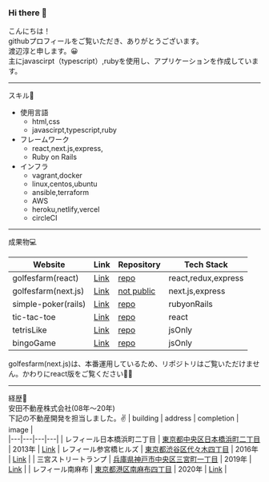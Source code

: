 ### Hi there 👋

こんにちは！  
githubプロフィールをご覧いただき、ありがとうございます。  
渡辺淳と申します。😀  
主にjavascirpt（typescript）,rubyを使用し、アプリケーションを作成しています。

***
スキル📖  
- 使用言語
  - html,css
  - javascirpt,typescript,ruby
- フレームワーク
  - react,next.js,express,
  - Ruby on Rails
- インフラ
  - vagrant,docker
  - linux,centos,ubuntu
  - ansible,terraform
  - AWS
  - heroku,netlify,vercel
  - circleCI
 ***
 成果物💻  
 
| Website | Link | Repository | Tech Stack |  
|---|---|---|---|
|  golfesfarm(react)  |  [Link](https://golfersfarm.netlify.app/)   |  [repo](https://github.com/junwatanabe72/golfersfarm-ts)   |  react,redux,express  |
|  golfesfarm(next.js)  |  [Link](https://golfersfarm.com/)   |  [not public](https://golfersfarm.com/) |  next.js,express  |
|  simple-poker(rails)  |  [Link](https://simple-poker-jw.herokuapp.com/)   |  [repo](https://github.com/junwatanabe72/poker_rails)   |  rubyonRails  | 
|  tic-tac-toe  |  [Link](https://junwatanabe72.github.io/react-tic-tac-toe/)   |  [repo](https://github.com/junwatanabe72/react-tic-tac-toe)   |  react  |
|  tetrisLike  |  [Link](https://junwatanabe72.github.io/Tetris/)   |  [repo](https://github.com/junwatanabe72/Tetris)   |  jsOnly  |
|  bingoGame  |  [Link](https://junwatanabe72.github.io/Bingo/)   |  [repo](https://github.com/junwatanabe72/Bingo)   |  jsOnly  | 
  
golfesfarm(next.js)は、本番運用しているため、リポジトリはご覧いただけません。かわりにreact版をご覧ください🙇‍♂️


***
経歴👣  
安田不動産株式会社(08年〜20年)  
下記の不動産開発を担当しました。✌️ 
| building | address | completion | image |    
|---|---|---|---|
|  レフィール日本橋浜町二丁目 |  [東京都中央区日本橋浜町二丁目](https://www.google.com/maps/place/%E3%80%92103-0007+%E6%9D%B1%E4%BA%AC%E9%83%BD%E4%B8%AD%E5%A4%AE%E5%8C%BA%E6%97%A5%E6%9C%AC%E6%A9%8B%E6%B5%9C%E7%94%BA%EF%BC%92%E4%B8%81%E7%9B%AE%EF%BC%92%EF%BC%94%E2%88%92%EF%BC%91%EF%BC%90/@35.6859716,139.7862617,17z/data=!3m1!4b1!4m5!3m4!1s0x60188948abbf9a35:0xc2d7fe1b4759349c!8m2!3d35.6859716!4d139.7884504)   | 2013年  | [Link](http://www.yasuda-re.co.jp/business/housing_sale/s_detail09.html)
|  レフィール参宮橋ヒルズ  |  [東京都渋谷区代々木四丁目](https://www.google.com/maps/place/%E3%80%92151-0053+%E6%9D%B1%E4%BA%AC%E9%83%BD%E6%B8%8B%E8%B0%B7%E5%8C%BA%E4%BB%A3%E3%80%85%E6%9C%A8%EF%BC%94%E4%B8%81%E7%9B%AE%EF%BC%95%EF%BC%91%E2%88%92%EF%BC%95/@35.6779348,139.688983,17z/data=!3m1!4b1!4m5!3m4!1s0x60188ccb4b8a4037:0x4b65d47c85b77348!8m2!3d35.6779348!4d139.6911717)   |  2016年 | [Link](http://www.yasuda-re.co.jp/business/housing_sale/s_detail06.html) |
|  三宮ストリートランプ  |  [兵庫県神戸市中央区三宮町一丁目](https://www.google.com/maps/place/%E7%A5%9E%E6%88%B8%E7%89%9B+%E3%82%B9%E3%83%86%E3%83%BC%E3%82%AD+%E9%89%84%E6%9D%BF%E7%84%BC%E3%81%8D+%E5%90%89%E7%A5%A5%E5%90%89+%E4%B8%89%E5%AE%AE%E4%B8%AD%E5%A4%AE%E5%BA%97/@34.6913526,135.1938262,21z/data=!3m1!5s0x60008efafd8cb1e3:0x9effae073d2ebeab!4m5!3m4!1s0x60008ef0f4a4b707:0x32e7facce2b5f47b!8m2!3d34.6911949!4d135.1939324)   | 2019年 | [Link](http://www.yasuda-re.co.jp/business/building/b_detail17.html)   |
|  レフィール南麻布  |  [東京都港区南麻布四丁目](https://www.google.com/maps/place/%E3%80%92106-0047+%E6%9D%B1%E4%BA%AC%E9%83%BD%E6%B8%AF%E5%8C%BA%E5%8D%97%E9%BA%BB%E5%B8%83%EF%BC%94%E4%B8%81%E7%9B%AE%EF%BC%99+%E3%83%8F%E3%82%A6%E3%82%B9%EF%BC%A2/@35.6490874,139.7273736,21z/data=!4m5!3m4!1s0x60188b0b85fe7fc9:0x172a1dc1d8c8ac25!8m2!3d35.6491756!4d139.7272283)   | 2020年 | [Link](http://www.yasuda-re.co.jp/business/housing_sale/s_detail30.html)   |
